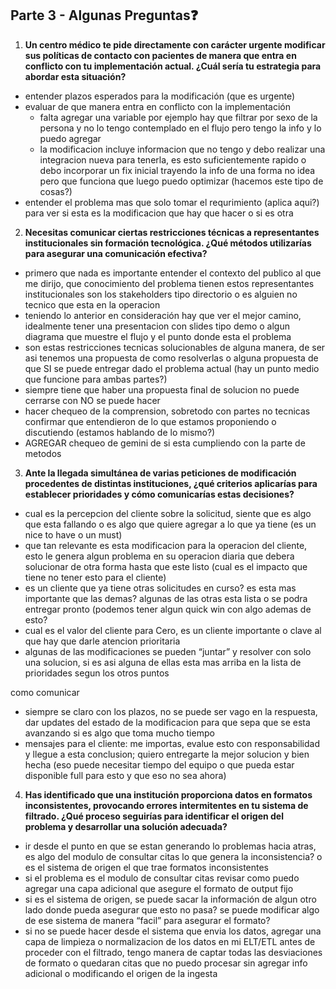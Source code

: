 ## Parte 3 - Algunas Preguntas❓

1. **Un centro médico te pide directamente con carácter urgente modificar sus políticas de contacto con pacientes de manera que entra en conflicto con tu implementación actual. ¿Cuál sería tu estrategia para abordar esta situación?**	
   
- entender plazos esperados para la modificación (que es urgente)
- evaluar de que manera entra en conflicto con la implementación
    - falta agregar una variable por ejemplo hay que filtrar por sexo de la persona y no lo tengo contemplado en el flujo pero tengo la info y lo puedo agregar
    - la modificacion incluye informacion que no tengo y debo realizar una integracion nueva para tenerla, es esto suficientemente rapido o debo incorporar un fix inicial trayendo la info de una forma no idea pero que funciona que luego puedo optimizar (hacemos este tipo de cosas?)
- entender el problema mas que solo tomar el requrimiento (aplica aqui?) para ver si esta es la modificacion que hay que hacer o si es otra



2. **Necesitas comunicar ciertas restricciones técnicas a representantes institucionales sin formación tecnológica. ¿Qué métodos utilizarías para asegurar una comunicación efectiva?**
   
- primero que nada es importante entender el contexto del publico al que me dirijo, que conocimiento del problema tienen estos representantes institucionales son los stakeholders tipo directorio o es alguien no tecnico que esta en la operacion
- teniendo lo anterior en consideración hay que ver el mejor camino, idealmente tener una presentacion con slides tipo demo o algun diagrama que muestre el flujo y el punto donde esta el problema
- son estas restricciones tecnicas solucionables de alguna manera, de ser asi tenemos una propuesta de como resolverlas o alguna propuesta de que SI se puede entregar dado el problema actual (hay un punto medio que funcione para ambas partes?)
- siempre tiene que haber una propuesta final de solucion no puede cerrarse con NO se puede hacer
- hacer chequeo de la comprension, sobretodo con partes no tecnicas confirmar que entendieron de lo que estamos proponiendo o discutiendo (estamos hablando de lo mismo?)
- AGREGAR chequeo de gemini de si esta cumpliendo con la parte de metodos

3. **Ante la llegada simultánea de varias peticiones de modificación procedentes de distintas instituciones, ¿qué criterios aplicarías para establecer prioridades y cómo comunicarías estas decisiones?**

- cual es la percepcion del cliente sobre la solicitud, siente que es algo que esta fallando o es algo que quiere agregar a lo que ya tiene (es un nice to have o un must)
- que tan relevante es esta modificacion para la operacion del cliente, esto le genera algun problema en su operacion diaria que debera solucionar de otra forma hasta que este listo (cual es el impacto que tiene no tener esto para el cliente)
- es un cliente que ya tiene otras solicitudes en curso? es esta mas importante que las demas? algunas de las otras esta lista o se podra entregar pronto (podemos tener algun quick win con algo ademas de esto?
- cual es el valor del cliente para Cero, es un cliente importante o clave al que hay que darle atencion prioritaria
- algunas de las modificaciones se pueden “juntar” y resolver con solo una solucion, si es asi alguna de ellas esta mas arriba en la lista de prioridades segun los otros puntos

como comunicar

- siempre se claro con los plazos, no se puede ser vago en la respuesta, dar updates del estado de la modificacion para que sepa que se esta avanzando si es algo que toma mucho tiempo
- mensajes para el cliente: me importas, evalue esto con responsabilidad y llegue a esta conclusion; quiero entregarte la mejor solucion y bien hecha (eso puede necesitar tiempo del equipo o que pueda estar disponible full para esto y que eso no sea ahora)

4. **Has identificado que una institución proporciona datos en formatos inconsistentes, provocando errores intermitentes en tu sistema de filtrado. ¿Qué proceso seguirías para identificar el origen del problema y desarrollar una solución adecuada?**

- ir desde el punto en que se estan generando lo problemas hacia atras, es algo del modulo de consultar citas lo que genera la inconsistencia? o es el sistema de origen el que trae formatos inconsistentes
- si el problema es el modulo de consultar citas revisar como puedo agregar una capa adicional que asegure el formato de output fijo
- si es el sistema de origen, se puede sacar la información de algun otro lado donde pueda asegurar que esto no pasa? se puede modificar algo de ese sistema de manera “facil” para asegurar el formato?
- si no se puede hacer desde el sistema que envia los datos, agregar una capa de limpieza o normalizacion de los datos en mi ELT/ETL antes de proceder con el filtrado, tengo manera de captar todas las desviaciones de formato o quedaran citas que no puedo procesar sin agregar info adicional o modificando el origen de la ingesta